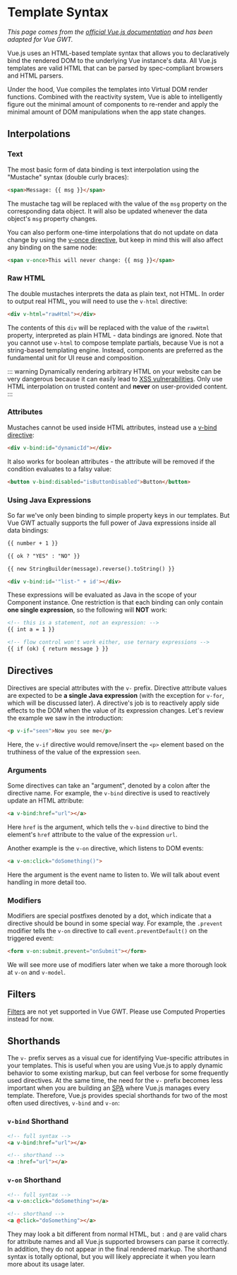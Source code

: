 # Template Syntax

*This page comes from the [official Vue.js documentation](https://vuejs.org/v2/guide/syntax.html) and has been adapted for Vue GWT.*

Vue.js uses an HTML-based template syntax that allows you to declaratively bind the rendered DOM to the underlying Vue instance's data.
All Vue.js templates are valid HTML that can be parsed by spec-compliant browsers and HTML parsers.

Under the hood, Vue compiles the templates into Virtual DOM render functions.
Combined with the reactivity system, Vue is able to intelligently figure out the minimal amount of components to re-render and apply the minimal amount of DOM manipulations when the app state changes.

## Interpolations

### Text

The most basic form of data binding is text interpolation using the "Mustache" syntax (double curly braces):

```html
<span>Message: {{ msg }}</span>
```

The mustache tag will be replaced with the value of the `msg` property on the corresponding data object.
It will also be updated whenever the data object's `msg` property changes.

You can also perform one-time interpolations that do not update on data change by using the [v-once directive](https://vuejs.org/v2/api/#v-once), but keep in mind this will also affect any binding on the same node:

```html
<span v-once>This will never change: {{ msg }}</span>
```

### Raw HTML

The double mustaches interprets the data as plain text, not HTML.
In order to output real HTML, you will need to use the `v-html` directive:

```html
<div v-html="rawHtml"></div>
```

The contents of this `div` will be replaced with the value of the `rawHtml` property, interpreted as plain HTML - data bindings are ignored.
Note that you cannot use `v-html` to compose template partials, because Vue is not a string-based templating engine.
Instead, components are preferred as the fundamental unit for UI reuse and composition.

::: warning
Dynamically rendering arbitrary HTML on your website can be very dangerous because it can easily lead to [XSS vulnerabilities](https://en.wikipedia.org/wiki/Cross-site_scripting).
Only use HTML interpolation on trusted content and **never** on user-provided content.
:::

### Attributes

Mustaches cannot be used inside HTML attributes, instead use a [v-bind directive](https://vuejs.org/v2/api/#v-bind):

```html
<div v-bind:id="dynamicId"></div>
```

It also works for boolean attributes - the attribute will be removed if the condition evaluates to a falsy value:

```html
<button v-bind:disabled="isButtonDisabled">Button</button>
```

### Using Java Expressions

So far we've only been binding to simple property keys in our templates.
But Vue GWT actually supports the full power of Java expressions inside all data bindings:

```html
{{ number + 1 }}

{{ ok ? "YES" : "NO" }}

{{ new StringBuilder(message).reverse().toString() }}

<div v-bind:id='"list-" + id'></div>
```

These expressions will be evaluated as Java in the scope of your Component instance.
One restriction is that each binding can only contain **one single expression**, so the following will **NOT** work:

```html
<!-- this is a statement, not an expression: -->
{{ int a = 1 }}

<!-- flow control won't work either, use ternary expressions -->
{{ if (ok) { return message } }}
```

## Directives

Directives are special attributes with the `v-` prefix.
Directive attribute values are expected to be **a single Java expression** (with the exception for `v-for`, which will be discussed later).
A directive's job is to reactively apply side effects to the DOM when the value of its expression changes.
Let's review the example we saw in the introduction:

```html
<p v-if="seen">Now you see me</p>
```

Here, the `v-if` directive would remove/insert the `<p>` element based on the truthiness of the value of the expression `seen`.

### Arguments

Some directives can take an "argument", denoted by a colon after the directive name. For example, the `v-bind` directive is used to reactively update an HTML attribute:

```html
<a v-bind:href="url"></a>
```

Here `href` is the argument, which tells the `v-bind` directive to bind the element's `href` attribute to the value of the expression `url`.

Another example is the `v-on` directive, which listens to DOM events:

```html
<a v-on:click="doSomething()">
```

Here the argument is the event name to listen to. We will talk about event handling in more detail too.

### Modifiers

Modifiers are special postfixes denoted by a dot, which indicate that a directive should be bound in some special way.
For example, the `.prevent` modifier tells the `v-on` directive to call `event.preventDefault()` on the triggered event:

```html
<form v-on:submit.prevent="onSubmit"></form>
```

We will see more use of modifiers later when we take a more thorough look at `v-on` and `v-model`.

## Filters

[Filters](https://vuejs.org/v2/guide/syntax.html#Filters) are not yet supported in Vue GWT.
Please use Computed Properties instead for now.

## Shorthands

The `v-` prefix serves as a visual cue for identifying Vue-specific attributes in your templates.
This is useful when you are using Vue.js to apply dynamic behavior to some existing markup, but can feel verbose for some frequently used directives.
At the same time, the need for the `v-` prefix becomes less important when you are building an [SPA](https://en.wikipedia.org/wiki/Single-page_application) where Vue.js manages every template.
Therefore, Vue.js provides special shorthands for two of the most often used directives, `v-bind` and `v-on`:

### `v-bind` Shorthand

```html
<!-- full syntax -->
<a v-bind:href="url"></a>

<!-- shorthand -->
<a :href="url"></a>
```


### `v-on` Shorthand

```html
<!-- full syntax -->
<a v-on:click="doSomething"></a>

<!-- shorthand -->
<a @click="doSomething"></a>
```

They may look a bit different from normal HTML, but `:` and `@` are valid chars for attribute names and all Vue.js supported browsers can parse it correctly.
In addition, they do not appear in the final rendered markup.
The shorthand syntax is totally optional, but you will likely appreciate it when you learn more about its usage later.